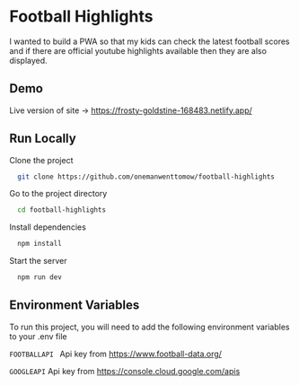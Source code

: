 
# Football Highlights

I wanted to build a PWA so that my kids can check the latest football scores and if there are official youtube highlights available then they are also displayed. 

## Demo

Live version of site -> https://frosty-goldstine-168483.netlify.app/

  
## Run Locally

Clone the project

```bash
  git clone https://github.com/onemanwenttomow/football-highlights
```

Go to the project directory

```bash
  cd football-highlights
```

Install dependencies

```bash
  npm install
```

Start the server

```bash
  npm run dev
```

  
## Environment Variables

To run this project, you will need to add the following environment variables to your .env file

`FOOTBALLAPI ` Api key from https://www.football-data.org/

`GOOGLEAPI` Api key from https://console.cloud.google.com/apis


  
